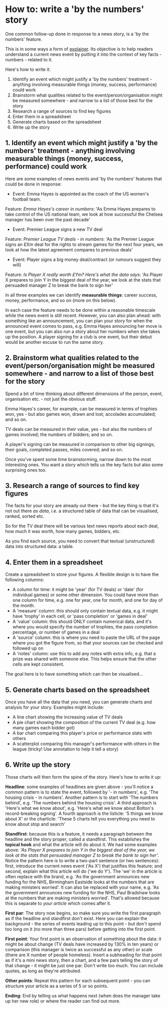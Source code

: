 # How to: write a 'by the numbers' story

One common follow-up done in response to a news story, is a 'by the numbers' feature.

This is in some ways a form of [explainer](https://github.com/paulbradshaw/journalismrecipebook/blob/main/explainer.md). Its objective is to help readers understand a current news event by putting it into the context of key facts - numbers - related to it.

Here's how to write it:

1. Identify an event which might justify a 'by the numbers' treatment - anything involving measurable things (money, success, performance) could work
2. Brainstorm what qualities related to the event/person/organisation might be measured somewhere - and narrow to a list of those best for the story
3. Research a range of sources to find key figures
4. Enter them in a spreadsheet
5. Generate charts based on the spreadsheet
6. Write up the story


## 1. Identify an event which might justify a 'by the numbers' treatment - anything involving measurable things (money, success, performance) could work

Here are some examples of news events and 'by the numbers' features that could be done in response:

* Event: Emma Hayes is appointed as the coach of the US women's football team.

Feature: *Emma Hayes's career in numbers*: 'As Emma Hayes prepares to take control of the US national team, we look at how successful the Chelsea manager has been over the past decade'

* Event: Premier League signs a new TV deal

Feature: *Premier League TV deals - in numbers*: 'As the Premier League signs an £Xm deal for the rights to stream games for the next four years, we look at how the latest agreement compares to previous deals'

* Event: Player signs a big money deal/contract (or rumours suggest they will)

Feature: *Is Player X really worth £Ym? Here's what the data says*: 'As Player X prepares to join Y in the biggest deal of the year, we look at the stats that persuaded manager Z to break the bank to sign her'

In all three examples we can identify **measurable things**: career success, money, performance, and so on (more on this below).

In each case the feature needs to be done within a reasonable timescale while the news event is still recent. However, you can also plan ahead: with something like an announcement, you can plan your story for when the announced event comes to pass, e.g. Emma Hayes announcing her move is one event, but you can also run a story about her numbers when she takes up the position. A player signing for a club is one event, but their debut would be another excuse to run the same story.

## 2. Brainstorm what qualities related to the event/person/organisation might be measured somewhere - and narrow to a list of those best for the story

Spend a bit of time thinking about different dimensions of the person, event, organisation etc. - not just the obvious stuff.

Emma Hayes's career, for example, can be measured in terms of trophies won, yes - but also games won, drawn and lost; accolades accumulated; and so on. 

TV deals can be measured in their value, yes - but also the numbers of games involved; the numbers of bidders; and so on.

A player's signing can be measured in comparison to other big signings; their goals, completed passes, miles covered; and so on. 

Once you've spent some time brainstorming, narrow down to the most interesting ones. You want a story which tells us the key facts but also some surprising ones too.

## 3. Research a range of sources to find key figures

The facts for your story are already out there - but the key thing is that it's not out there *as data*, i.e. a structured table of data that can be visualised, ranked, sorted etc.

So for the TV deal there will be various text news reports about each deal, how much it was worth, how many games, bidders, etc. 

As you find each source, you need to convert that textual (unstructured) data into structured data: a table.

## 4. Enter them in a spreadsheet

Create a spreadsheet to store your figures. A flexible design is to have the following columns:

* A column for time: it might be 'year' (for TV deals) or 'date' (for individual games) or some other dimension. You could have more than one column for time, e.g. one for year, one for month, and one for day of the month.
* A 'measure' column: this should only contain textual data, e.g. it might have 'trophy' in each cell, or 'pass completion' or 'games in deal'
* A 'value' column: this should ONLY contain numerical data, and it's where you would specify the number of trophies, the pass completion percentage, or number of games in a deal
* A 'source' column: this is where you need to paste the URL of the page where you got the figure from, so that your sources can be checked and followed up on
* A 'notes' column: use this to add any notes with extra info, e.g. that a prize was shared with someone else. This helps ensure that the other cells are kept consistent.

The goal here is to have something which can then be visualised...

## 5. Generate charts based on the spreadsheet

Once you have all the data that you need, you can generate charts and analysis for your story. Examples might include:

* A line chart showing the increasing value of TV deals
* A pie chart showing the composition of the current TV deal (e.g. how many games each bidder got)
* A bar chart comparing this player's price or performance stats with others
* A scatterplot comparing this manager's performance with others in the league (tricky! Use annotation to help it tell a story)

## 6. Write up the story

Those charts will then form the spine of the story. Here's how to write it up:

**Headline**: some examples of headlines are given above - you'll notice a common pattern is to state the event, followed by '- in numbers', e.g. 'The housing crisis - in numbers'. Another pattern is to start with 'The numbers behind', e.g. 'The numbers behind the housing crisis'. A third approach is 'Here's what we know about', e.g. 'Here's what we know about Bolton's record-breaking signing'. A fourth approach is the listicle: '5 things we know about X' or the charticle: 'These 5 charts tell you everything you need to know about stop and search'

**Standfirst**: because this is a feature, it needs a paragraph between the headline and the story proper, called a standfirst. This establishes the **topical hook** and what the article will do about it. We had some examples above: *'As Player X prepares to join Y in the biggest deal of the year, we look at the stats that persuaded manager Z to break the bank to sign her'*. Notice the pattern here is to write a two-part sentence (or two sentences): first, introduce the current news event ('As X') that justifies this feature; and second, explain what this article will do ('we do Y'). The 'we' in the article is often replace with the brand, e.g. 'As the government announces new funding for the NHS, Birmingham Eastside looks at the numbers that are making ministers worried'. It can also be replaced with your name, e.g. 'As the government announces new funding for the NHS, Paul Bradshaw looks at the numbers that are making ministers worried'. That's allowed because this is separate to *your article* which comes after it.

**First par**: The story now begins, so make sure you write the first paragraph as if the headline and standfirst don't exist. Here you can explain the background - the series of events leading up to this point - but don't spend too long on it (no more than three pars) before getting into the first point.

**First point**: Your first point is an observation of something about the data: it might be about change (TV deals have increased by 130% in ten years) or comparison (this manager is twice as successful as any other) or scale (there are X number of people homeless). Insert a subheading for that point as if it's a mini news story, then a chart, and a few pars telling the story of that change - it might be just one par. Don't write too much. You can include quotes, as long as they're attributed.

**Other points**: Repeat this pattern for each subsequent point - you can structure your article as a series of 5 or so points.

**Ending**: End by telling us what happens next (when does the manager take up her new role) or where the reader can find out more.

